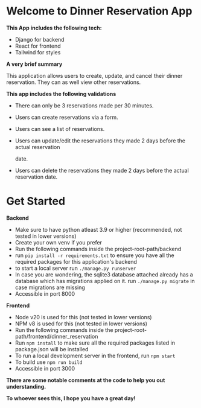 # Welcome to Dinner Reservation App

**This App includes the following tech:**
- Django for backend
- React for frontend
- Tailwind for styles

**A very brief summary**

This application allows users to create, update, and cancel their dinner reservation. They can as well view other reservations.

**This app includes the following validations**

-   There can only be 3 reservations made per 30 minutes.

-   Users can create reservations via a form.

-   Users can see a list of reservations.

-   Users can update/edit the reservations they made 2 days before the actual reservation

    date.

-   Users can delete the reservations they made 2 days before the actual reservation date.

# Get Started

**Backend**

- Make sure to have python atleast 3.9 or higher (recommended, not tested in lower versions)
- Create your own venv if you prefer
- Run the following commands inside the project-root-path/backend
- run `pip install -r requirements.txt` to ensure you have all the required packages for this application's backend
- to start a local server run `./manage.py runserver`
- In case you are wondering, the sqlite3 database attached already has a database which has migrations applied on it.  run `./manage.py migrate` in case migrations are missing
- Accessible in port 8000

**Frontend**
- Node v20 is used for this (not tested in lower versions)
- NPM v8 is used for this  (not tested in lower versions)
- Run the following commands inside the project-root-path/frontend/dinner_reservation
- Run `npm install` to make sure all the required packages listed in package.json will be installed
- To run a local development server in the frontend, run `npm start`
- To build use `npm run build`
- Accessible in port 3000

**There are some notable comments at the code to help you out understanding.**

**To whoever sees this, I hope you have a great day!**